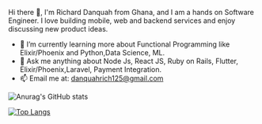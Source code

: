Hi there 👋, 
I'm Richard Danquah from Ghana, and I am a hands on Software Engineer.  I love building mobile, web and backend services and enjoy discussing new product ideas.



- 🌱 I’m currently learning more about Functional Programming like Elixir/Phoenix and Python,Data Science, ML.
- 💬 Ask me anything about Node Js, React JS, Ruby on Rails, Flutter, Elixir/Phoenix,Laravel, Payment Integration.
- 📫 Email me at: danquahrich125@gmail.com

![Anurag's GitHub stats](https://github-readme-stats.vercel.app/api?username=richarddanquah&count_private=true&show_icons=true&theme=radical)

[![Top Langs](https://github-readme-stats.vercel.app/api/top-langs/?username=richarddanquah&langs_count=10&layout=compact&exclude_repo=github-readme-stats,richarddanquah.github.io)](https://github.com/anuraghazra/github-readme-stats)







<!--
**richarddanquah/richarddanquah** is a ✨ _special_ ✨ repository because its `README.md` (this file) appears on your GitHub profile.

Here are some ideas to get you started:

- 🔭 I’m currently working on ...
- 🌱 I’m currently learning ...
- 👯 I’m looking to collaborate on ...
- 🤔 I’m looking for help with ...
- 💬 Ask me about ...
- 📫 How to reach me: ...
- 😄 Pronouns: ...
- ⚡ Fun fact: ...
-->
